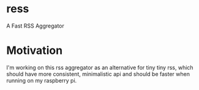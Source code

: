 # ress
A Fast RSS Aggregator

# Motivation
I'm working on this rss aggregator as an alternative for tiny tiny rss, 
which should have more consistent, minimalistic api and should be faster when running on my raspberry pi.
